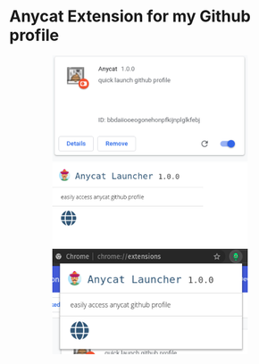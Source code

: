 # Anycat Extension for my Github profile
<p align="center">
  <img src="./extension1.png" width="350" title="hover text">
  <img src="./extension2.png" width="350" alt="accessibility text">
  <br>
<img src="./extesion3.png" width="350" alt="something">
</p>

